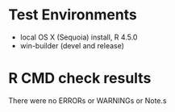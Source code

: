 # Test Environments
* local OS X (Sequoia) install, R 4.5.0
* win-builder (devel and release)


# R CMD check results

There were no ERRORs or WARNINGs or Note.s